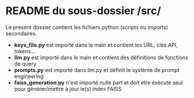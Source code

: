 # README du sous-dossier /src/
Le present dossier contient les fichiers python (scripts ou imports) secondaires.

- **keys_file.py** est importé dans le main et contient les URL, clés API, tokens…
- **llm.py** est importé dans le main et contient des définitions de fonctions de query
- **prompts.py** est importé dans llm.py et définit le système de prompt engineering
- **faiss_generation.py** n'est importé nulle part et doit etre éxécuté seul pour générer/mettre à jour le(s) index FAISS
